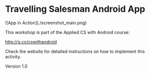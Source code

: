 <h1>Travelling Salesman Android App</h1>
![App in Action](./screenshot_main.png)

This workshop is part of the Applied CS with Android course:

http://g.co/cswithandroid

Check the website for detailed instructions on how to implement this activity.

Version 1.0
